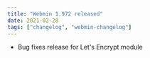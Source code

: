 ```yaml
---
title: "Webmin 1.972 released"
date: 2021-02-28
tags: ["changelog", "webmin-changelog"]
---
```


- Bug fixes release for Let's Encrypt module
